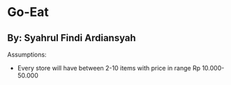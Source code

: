 # Go-Eat

## By: Syahrul Findi Ardiansyah

Assumptions:

- Every store will have between 2-10 items with price in range Rp 10.000-50.000
